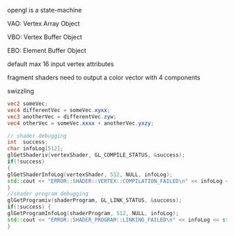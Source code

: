 opengl is a state-machine

VAO: Vertex Array Object

VBO: Vertex Buffer Object

EBO: Element Buffer Object

default max 16 input vertex attributes

fragment shaders need to output a color vector with 4 components

swizzling
```glsl
vec2 someVec;
vec4 differentVec = someVec.xyxx;
vec3 anotherVec = differentVec.zyw;
vec4 otherVec = someVec.xxxx + anotherVec.yxzy;
```

```c++
// shader debugging
int  success;
char infoLog[512];
glGetShaderiv(vertexShader, GL_COMPILE_STATUS, &success);
if(!success)
{
glGetShaderInfoLog(vertexShader, 512, NULL, infoLog);
std::cout << "ERROR::SHADER::VERTEX::COMPILATION_FAILED\n" << infoLog << std::endl;
}
//shader program debugging
glGetProgramiv(shaderProgram, GL_LINK_STATUS, &success);
if(!success) {
glGetProgramInfoLog(shaderProgram, 512, NULL, infoLog);
std::cout << "ERROR::SHADER_PROGRAM::LINKING_FAILED\n" << infoLog << std::endl;
}
```